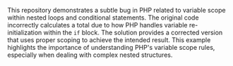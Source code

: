 This repository demonstrates a subtle bug in PHP related to variable scope within nested loops and conditional statements.  The original code incorrectly calculates a total due to how PHP handles variable re-initialization within the `if` block. The solution provides a corrected version that uses proper scoping to achieve the intended result. This example highlights the importance of understanding PHP's variable scope rules, especially when dealing with complex nested structures.